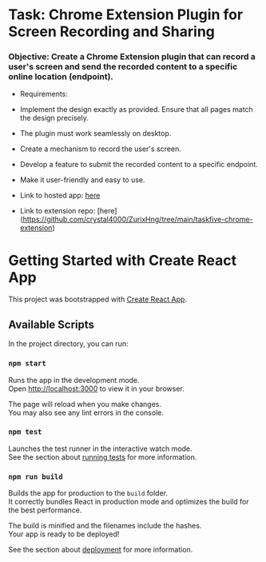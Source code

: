 # Task: Chrome Extension Plugin for Screen Recording and Sharing

### Objective: Create a Chrome Extension plugin that can record a user's screen and send the recorded content to a specific online location (endpoint).

- Requirements:
- Implement the design exactly as provided. Ensure that all pages match the design precisely.
- The plugin must work seamlessly on desktop.
- Create a mechanism to record the user's screen.
- Develop a feature to submit the recorded content to a specific endpoint.
- Make it user-friendly and easy to use.

- Link to hosted app: [here](https://ephemeral-eclair-86e52f.netlify.app/)
- Link to extension repo: [here] (https://github.com/crystal4000/ZurixHng/tree/main/taskfive-chrome-extension)

# Getting Started with Create React App

This project was bootstrapped with [Create React App](https://github.com/facebook/create-react-app).

## Available Scripts

In the project directory, you can run:

### `npm start`

Runs the app in the development mode.\
Open [http://localhost:3000](http://localhost:3000) to view it in your browser.

The page will reload when you make changes.\
You may also see any lint errors in the console.

### `npm test`

Launches the test runner in the interactive watch mode.\
See the section about [running tests](https://facebook.github.io/create-react-app/docs/running-tests) for more information.

### `npm run build`

Builds the app for production to the `build` folder.\
It correctly bundles React in production mode and optimizes the build for the best performance.

The build is minified and the filenames include the hashes.\
Your app is ready to be deployed!

See the section about [deployment](https://facebook.github.io/create-react-app/docs/deployment) for more information.
